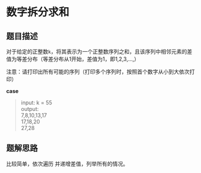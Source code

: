 # 数字拆分求和

## 题目描述

对于给定的正整数`k`，将其表示为一个正整数序列之和，且该序列中相邻元素的差值为等差分布（等差分布从1开始，差值为1，即1,2,3,...,）

注意：请打印出所有可能的序列（打印多个序列时，按照首个数字从小到大依次打印）

__case__

> input: k = 55 <br/>
> output: <br/>
> 7,8,10,13,17 <br/>
> 17,18,20 <br/>
> 27,28

## 题解思路

比较简单，依次遍历 并递增差值，列举所有的情况。